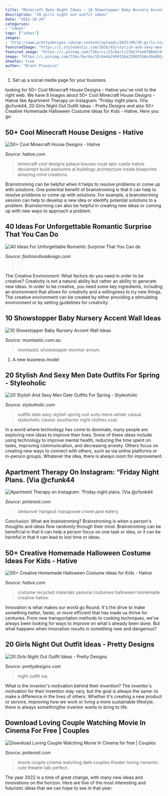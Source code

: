 ```yaml
---
title: "Minecraft Date Night Ideas ~ 10 Showstopper Baby Nursery Accent Wall Ideas"
description: "20 girls night out outfit ideas"
date: "2022-10-24"
categories:
- "ideas"
tags: ["ideas"]
images:
- "http://www.prettydesigns.com/wp-content/uploads/2015/09/20-girls-night-out-outfit-ideas13.jpg"
featuredImage: "https://i.styleoholic.com/2016/03/stylish-and-sexy-men-date-outfits-for-spring-8.jpg"
featured_image: "https://i.pinimg.com/736x/cc/23/be/cc23be3fee6f0b65c6785281381b4a69.jpg"
image: "https://i.pinimg.com/736x/6e/da/19/6eda190915ba22802556e39a092c674e.jpg"
ShowToc: true
author: "Brent Prosacco"
---
```



1. Set up a social media page for your business.

	

		
looking for 50+ Cool Minecraft House Designs - Hative you've visit to the right web. We have 8 Images about 50+ Cool Minecraft House Designs - Hative like Apartment Therapy on Instagram: “Friday night plans. (Via @cfunk44, 20 Girls Night Out Outfit Ideas - Pretty Designs and also 50+ Creative Homemade Halloween Costume Ideas for Kids - Hative. Here you go:
		
    
## 50+ Cool Minecraft House Designs - Hative

<img loading=lazy src="https://hative.com/wp-content/uploads/2014/02/minecraft-houses/royal-palace-design-47.jpg" onerror="this.onerror=null;this.src='https://tse3.mm.bing.net/th?id=OIP.8xDPCRQxM0OeFiXSbRwCpgHaFm&amp;pid=15.1';" alt="50+ Cool Minecraft House Designs - Hative">

_Source: hative.com_

>minecraft cool designs palace houses royal epic castle hative deviantart build awesome al buildings architecture inside blueprints amazing mind creations. 

	

Brainstroming can be helpful when it helps to resolve problems or come up with solutions.
One potential benefit of brainstroming is that it can help to resolve problems or come up with solutions. For example, a brainstorming session can help to develop a new idea or identify potential solutions to a problem. Brainstorming can also be helpful in creating new ideas or coming up with new ways to approach a problem.

    
## 40 Ideas For Unforgettable Romantic Surprise That You Can Do

<img loading=lazy src="https://www.fashiondivadesign.com/wp-content/uploads/2013/03/Ideas-For-Unforgettable-Romantic-Surprise-31.jpg" onerror="this.onerror=null;this.src='https://tse1.mm.bing.net/th?id=OIP.tu9m1fLqDO3mwJ1bd3ps1gHaFP&amp;pid=15.1';" alt="40 Ideas For Unforgettable Romantic Surprise That You Can do">

_Source: fashiondivadesign.com_

>. 

	

The Creative Environment: What factors do you need in order to be creative?
Creativity is not a natural ability but rather an ability to generate new ideas. In order to be creative, you need some key ingredients, including an environment that allows for creativity and a willingness to try new things. The creative environment can be created by either providing a stimulating environment or by setting guidelines for creativity.

    
## 10 Showstopper Baby Nursery Accent Wall Ideas

<img loading=lazy src="https://www.momtastic.com/assets/uploads/2019/05/baby-nursery-ideas-724.jpg" onerror="this.onerror=null;this.src='https://tse3.mm.bing.net/th?id=OIP.GyZcebFGhRM8ce-Xa02tpwHaE7&amp;pid=15.1';" alt="10 Showstopper Baby Nursery Accent Wall Ideas">

_Source: mumtastic.com.au_

>momtastic showstopper mormor arnum. 

	

1. A new business model 

    
## 20 Stylish And Sexy Men Date Outfits For Spring - Styleoholic

<img loading=lazy src="https://i.styleoholic.com/2016/03/stylish-and-sexy-men-date-outfits-for-spring-8.jpg" onerror="this.onerror=null;this.src='https://tse2.mm.bing.net/th?id=OIP.R26XKbCTIkAYjoWE8PzaBgHaO0&amp;pid=15.1';" alt="20 Stylish And Sexy Men Date Outfits For Spring - Styleoholic">

_Source: styleoholic.com_

>outfits date sexy stylish spring suit suits mens winter casual styleoholic classic zeusfactor night clothes coat. 

	

In a world where technology has come to dominate, many people are exploring new ideas to improve their lives. Some of these ideas include using technology to improve mental health, reducing the time spent on tasks, improving communication, and decreasing anxiety. Others focus on creating new ways to connect with others, such as via online platforms or in-person groups. Whatever the idea, there is always room for improvement.

    
## Apartment Therapy On Instagram: “Friday Night Plans. (Via @cfunk44

<img loading=lazy src="https://i.pinimg.com/736x/6e/da/19/6eda190915ba22802556e39a092c674e.jpg" onerror="this.onerror=null;this.src='https://tse3.mm.bing.net/th?id=OIP.tnDUMqgBB7tzcFaKqtVz_AHaJF&amp;pid=15.1';" alt="Apartment Therapy on Instagram: “Friday night plans. (Via @cfunk44">

_Source: pinterest.com_

>sleepover hangout городском стиле дом eatery. 

	

Conclusion:
What are brainstroming? Brainstroming is when a person's thoughts and ideas flow randomly through their mind. Brainstroming can be beneficial in that it can help a person focus on one task or idea, or it can be harmful in that it can lead to lost time or ideas.

    
## 50+ Creative Homemade Halloween Costume Ideas For Kids - Hative

<img loading=lazy src="https://hative.com/wp-content/uploads/2014/03/costumes-for-kids/7-samurai-costume-recycled-materials.jpg" onerror="this.onerror=null;this.src='https://tse2.mm.bing.net/th?id=OIP.T9incGuH0nDaKpt7Wb_hHgHaJ4&amp;pid=15.1';" alt="50+ Creative Homemade Halloween Costume Ideas for Kids - Hative">

_Source: hative.com_

>costume recycled materials samurai costumes halloween homemade creative hative. 

	

Innovation is what makes our world go Round. It's the drive to make something better, faster, or more efficient that has made us thrive for centuries. From new transportation methods to cooking techniques, we've always been looking for ways to improve on what's already been done. But what happens when innovation results in something new and dangerous?

    
## 20 Girls Night Out Outfit Ideas - Pretty Designs

<img loading=lazy src="http://www.prettydesigns.com/wp-content/uploads/2015/09/20-girls-night-out-outfit-ideas13.jpg" onerror="this.onerror=null;this.src='https://tse3.mm.bing.net/th?id=OIP.rC3VmS2Bjcmu6NIu55275QHaLH&amp;pid=15.1';" alt="20 Girls Night Out Outfit Ideas - Pretty Designs">

_Source: prettydesigns.com_

>night outfit via. 

	

What is the inventor's motivation behind their invention?
The inventor's motivation for their invention may vary, but the goal is always the same: to make a difference in the lives of others. Whether it's creating a new product or service, improving how we work or living a more sustainable lifestyle, there is always somethingthe inventor wants to bring to life.

    
## Download Loving Couple Watching Movie In Cinema For Free | Couples

<img loading=lazy src="https://i.pinimg.com/736x/cc/23/be/cc23be3fee6f0b65c6785281381b4a69.jpg" onerror="this.onerror=null;this.src='https://tse3.mm.bing.net/th?id=OIP.r3xrnzXP9LB0DTzAtfdOiwHaHa&amp;pid=15.1';" alt="Download Loving Couple Watching Movie In Cinema for free | Couples">

_Source: pinterest.com_

>movie couple cinema watching date couples theater loving romantic cute theatre talk perfect. 

	

The year 2022 is a time of great change, with many new ideas and innovations on the horizon. Here are five of the most interesting and futuristic ideas that we can hope to see in that year:

